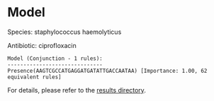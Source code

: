 
# Model

Species: staphylococcus haemolyticus

Antibiotic: ciprofloxacin

```
Model (Conjunction - 1 rules):
------------------------------
Presence(AAGTCGCCATGAGGATGATATTGACCAATAA) [Importance: 1.00, 62 equivalent rules]

```

For details, please refer to the [results directory](../../../../../results/scm_b/staphylococcus+haemolyticus/ciprofloxacin/repeat_2/).

